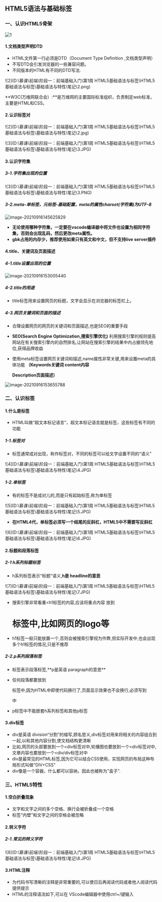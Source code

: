 ## HTML5语法与基础标签

### 一、认识HTML5骨架
![1](https://user-images.githubusercontent.com/97715724/153823341-eb487412-3d16-4037-b0b1-232cf0b8d8ab.jpg)

#### 1.文档类型声明DTD

- HTML文件第一行必须是DTD（Document Type Definition ,文档类型声明）
- 不写DTD会引发浏览器的一些兼容问题。
- 不同版本的HTML有不同的DTD写法.

![2](D:\慕课\前端\阶段一：前端基础入门\第1周 HTML5基础语法与标签\HTML5基础语法与标签\基础语法与特性\笔记\2.png)

**W3C(万维网联合会）:**是万维网的主要国际标准组织，负责制定web标准，主要是HTML和CSS。

#### 2.认识<html></html>标签对

![2](D:\慕课\前端\阶段一：前端基础入门\第1周 HTML5基础语法与标签\HTML5基础语法与标签\基础语法与特性\笔记\2.jpg)

![3](D:\慕课\前端\阶段一：前端基础入门\第1周 HTML5基础语法与标签\HTML5基础语法与标签\基础语法与特性\笔记\3.JPG)

#### 3.认识字符集

##### 3-1.字符集出现的位置

![3](D:\慕课\前端\阶段一：前端基础入门\第1周 HTML5基础语法与标签\HTML5基础语法与标签\基础语法与特性\笔记\3.PNG)

##### 3-2.meta-单标签，元标签-基础配置，meta的属性charset(字符集)为UTF-8

![image-20210916145625829](C:\Users\Administrator\AppData\Roaming\Typora\typora-user-images\image-20210916145625829.png)

- **无论使用哪种字符集，一定要在vscode编译器中将文件也设置为相同字符集，否则会出现乱码，然后更改meta属性。**
- **gbk占用的内存少，推荐使用如果只有英文和中文，但不支持live server插件**

#### 4.title、关键词及页面描述

##### 4-1.title设置出现的位置

![image-20210916153005440](C:\Users\Administrator\AppData\Roaming\Typora\typora-user-images\image-20210916153005440.png)

##### 4-2.title的用途

- title标签用来设置网页的标题，文字会显示在浏览器的标签栏上。

##### 4-3.网页关键词和页面的描述

- 合理设置网页的网页的关键词和页面描述,也是SEO的重要手段

- **SEO(Search Engine Optimization,搜索引擎优化)** 利用搜索引擎的规则提高网站在有关搜索引擎内的自然排名,让网站在搜索引擎的结果中内占据领先地位,获得品牌收益

- 使用meta标签设置网页关键词和描述,name属性非常关键,用来设置meta的具体功能 **（Keywords关键词   content内容**

  **Description页面描述）**

![image-20210916153655788](C:\Users\Administrator\AppData\Roaming\Typora\typora-user-images\image-20210916153655788.png)

### 二、认识标签

#### 1.什么是标签

- HTML叫做“超文本标记语言”，超文本标记语言就是标签，这些标签有不同的功能

##### 1-1.标签对

- 标签通常成对出现，称作标签对，不同的标签可以给文字设置不同的“语义”

![4](D:\慕课\前端\阶段一：前端基础入门\第1周 HTML5基础语法与标签\HTML5基础语法与标签\基础语法与特性\笔记\4.JPG)

##### 1-2.单标签

- 有的标签不是成对儿的,而是只有起始标签,称为单标签

![5](D:\慕课\前端\阶段一：前端基础入门\第1周 HTML5基础语法与标签\HTML5基础语法与标签\基础语法与特性\笔记\5.JPG)

- **在HTML4代，单标签必须写一个结尾的反斜杠，HTML5中不需要写反斜杠**

![6](D:\慕课\前端\阶段一：前端基础入门\第1周 HTML5基础语法与标签\HTML5基础语法与标签\基础语法与特性\笔记\6.JPG)

#### 2.标题和段落标签

##### 2-1 h系列标题标签

- h系列标签表示“标题”语义,**h是 headline的意思**

![7](D:\慕课\前端\阶段一：前端基础入门\第1周 HTML5基础语法与标签\HTML5基础语法与标签\基础语法与特性\笔记\7.JPG)

- 搜索引擎非常看重<h1</h1>标签的内容,应该将重点内容
  放到<h1>标签中,比如网页的logo等
- h1标签一般只能放置一个,否则会被搜索引擎视为作弊,但实际开发中,也会出现多个h1标签的情况,只是不推荐

##### 2-2.p系列段落标签

- <p><p>标签表示段落标签,**p是英语 paragraph的意思**

- 任何段落都要放到<p><p>标签中,因为HTML中即使代码换行了,页面显示效果也不会换行,必须写到<p></p>中

- p标签中不能嵌套h系列标签和其他p标签

#### 3.div标签

- div是英语 division“分割”的缩写,顾名思义,div标签对用来将相关的内容组合到一起,以和其他内容分割,使文档结构更清晰
- 比如,网页的头部要放到一个<div</div>标签对中,轮播图也要放到一个<div</div>标签对中,文章内容也要放到一个<div/div标签对中
- div是最常见的HTML标签,因为它可以结合CSS使用，实现网页的布局这种布局形式叫做"DIV+CSS"
- div像是一个容器，什么都可以容纳，因此也被称为"盒子".

### 三、HTML5特性

#### 1.空白折叠现象

- 文字和文字之间的多个空格、换行会被折叠成一个空格
- 标签“内壁”和文字之间的空格会被忽略

#### 2.转义字符

##### 2-1.常见的转义字符

![8](D:\慕课\前端\阶段一：前端基础入门\第1周 HTML5基础语法与标签\HTML5基础语法与标签\基础语法与特性\笔记\8.JPG)

#### 3.HTML注释

- 为代码书写清晰的注释是非常重要的,可以使日后再阅读代码或者他人阅读代码提供提示
- HTML的注释语法如下,可以在 VScode编辑器中使用ctrl+/键输入

